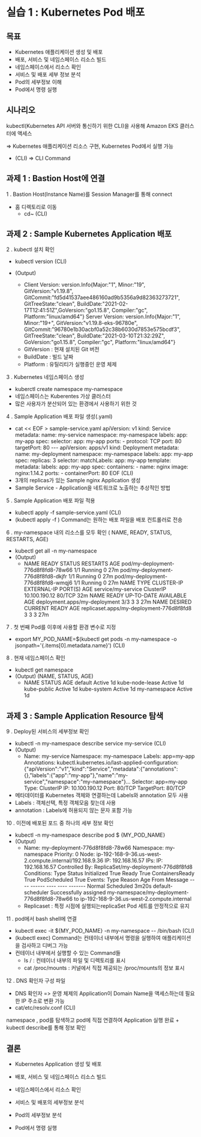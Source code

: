 # 실습 1 : Kubernetes Pod 배포



## 목표

- Kubernetes 애플리케이션 생성 및 배포
- 배포, 서비스 및 네임스페이스 리소스 빌드
- 네임스페이스에서 리소스 확인
- 서비스 및 배포 세부 정보 분석
- Pod의 세부정보 이해
- Pod에서 명령 실행



## 시나리오

kubectl(Kubernetes API 서버와 통신하기 위한 CLI)을 사용해 Amazon EKS 클러스터에 액세스

=> Kubernetes 애플리케이션 리소스 구현, Kubernetes Pod에서 실행 가능



* (CLI) => CLI Command



## 과제 1 : Bastion Host에 연결

1 . Bastion Host(Instance Name)를 Session Manager를 통해 connect

* 홈 디렉토리로 이동
  - cd~ (CLI)



## 과제 2 : Sample Kubernetes Application 배포

2 . kubectl 설치 확인

- kubectl version (CLI)



- (Output)
  - Client Version: version.Info{Major:"1", Minor:"19", GitVersion:"v1.19.8", GitCommit:"fd5d41537aee486160ad9b5356a9d82363273721", GitTreeState:"clean", BuildDate:"2021-02-17T12:41:51Z",GoVersion:"go1.15.8", Compiler:"gc", Platform:"linux/amd64"} Server Version: version.Info{Major:"1", Minor:"19+", GitVersion:"v1.19.8-eks-96780e", GitCommit:"96780e1b30acbf0a52c38b6030d7853e575bcdf3", GitTreeState:"clean", BuildDate:"2021-03-10T21:32:29Z", GoVersion:"go1.15.8", Compiler:"gc", Platform:"linux/amd64"}
  - GitVersion : 현재 설치된 Git 버전
  - BuildDate : 빌드 날짜
  - Platform : 유틸리티가 실행중인 운영 체제



3 . Kubernetes 네임스페이스 생성

- kuberctl create namespace my-namespace
- 네임스페이스는 Kuberentes 가상 클러스터
- 많은 사용자가 분산되어 있는 환경에서 사용하기 위한 것



4 . Sample Application 배포 파일 생성(.yaml)

- cat << EOF > sample-service.yaml apiVersion: v1 kind: Service metadata:  name: my-service  namespace: my-namespace  labels:    app: my-app spec:  selector:    app: my-app  ports:    - protocol: TCP      port: 80      targetPort: 80 --- apiVersion: apps/v1 kind: Deployment metadata:  name: my-deployment  namespace: my-namespace  labels:    app: my-app spec:  replicas: 3  selector:    matchLabels:      app: my-app  template:    metadata:      labels:        app: my-app    spec:      containers:      - name: nginx        image: nginx:1.14.2        ports:        - containerPort: 80 EOF (CLI)
- 3개의 replicas가 있는 Sample nginx Application 생성
- Sample Service - Application을 네트워크로 노출하는 추상적인 방법



5 . Sample Application 배포 파일 적용

- kubectl apply -f sample-service.yaml (CLI)
- (kubectl apply -f ) Command는 원하는 배포 파일을 배포 컨트롤러로 전송



6 .  my-namespace 내의 리소스를 모두 확인 ( NAME, READY, STATUS, RESTARTS, AGE)

- kubectl get all -n my-namespace
- (Output)
  - NAME                                 READY   STATUS    RESTARTS   AGE pod/my-deployment-776d8f8fd8-78w66   1/1     Running   0          27m pod/my-deployment-776d8f8fd8-dkjfr   1/1     Running   0          27m pod/my-deployment-776d8f8fd8-wmqj6   1/1     Running   0          27m NAME                 TYPE        CLUSTER-IP      EXTERNAL-IP   PORT(S)   AGE service/my-service   ClusterIP   10.100.190.12   <none>        80/TCP    32m NAME                            READY   UP-TO-DATE   AVAILABLE   AGE deployment.apps/my-deployment   3/3     3            3           27m NAME                                       DESIRED   CURRENT   READY   AGE replicaset.apps/my-deployment-776d8f8fd8   3         3         3       27m



7 . 첫 번째 Pod를 이후에 사용할 환경 변수로 지정

- export MY_POD_NAME=$(kubectl get pods -n my-namespace -o jsonpath='{.items[0].metadata.name}') (CLI)



8 . 현재 네임스페이스 확인

- kubectl get namespace
- (Output) (NAME, STATUS, AGE)
  - NAME              STATUS   AGE default           Active   1d kube-node-lease   Active   1d kube-public       Active   1d kube-system       Active   1d my-namespace      Active   1d



## 과제 3 : Sample Application Resource 탐색

9 . Deploy된 서비스의 세부정보 확인

- kubectl -n my-namespace describe service my-service  (CLI)
- (Output)
  - Name:              my-service Namespace:         my-namespace Labels:            app=my-app Annotations:       kubectl.kubernetes.io/last-applied-configuration:                     {"apiVersion":"v1","kind":"Service","metadata":{"annotations":{},"labels":{"app":"my-app"},"name":"my-service","namespace":"my-namespace"}... Selector:          app=my-app Type:              ClusterIP IP:                10.100.190.12 Port:              <unset>  80/TCP TargetPort:        80/TCP
- 메타데이터를 Kubernetes 객체와 연결하는데 Labels와 annotation 모두 사용
- Labels : 객체선택, 특정 객체모음 찾는데 사용
- annotation : Labels에 허용되지 않는 문자 포함 가능



10 . 이전에 배포된 포드 중 하나의 세부 정보 확인

- kubectl -n my-namespace describe pod $ {MY_POD_NAME}
- (Output)
  - Name:         my-deployment-776d8f8fd8-78w66 Namespace:    my-namespace Priority:     0 Node:         ip-192-168-9-36.us-west-2.compute.internal/192.168.9.36 IP:           192.168.16.57 IPs:  IP:           192.168.16.57 Controlled By:  ReplicaSet/my-deployment-776d8f8fd8 Conditions:  Type              Status  Initialized       True  Ready             True  ContainersReady   True  PodScheduled      True Events:  Type    Reason     Age    From                                                 Message  ----    ------     ----   ----                                                 -------  Normal  Scheduled  3m20s  default-scheduler                                    Successfully assigned my-namespace/my-deployment-776d8f8fd8-78w66 to ip-192-168-9-36.us-west-2.compute.internal
  - Replicaset : 특정 시점에 실행되는replicaSet Pod 세트를 안정적으로 유지



11 . pod에서 bash shell에 연결

- kubectl exec -it ${MY_POD_NAME} -n my-namespace -- /bin/bash  (CLI)
- (kubectl exec) Command는 컨테이너 내부에서 명령을 실행하여 애플리케이션을 검사하고 디버그 가능
- 컨테이너 내부에서 실행할 수 있는 Command들
  - ls / : 컨테이너 내부의 파일 및 디렉토리를 표시
  - cat /proc/mounts : 커널에서 직접 제공되는 /proc/mounts의 정보 표시



12 . DNS 확인자 구성 파일

- DNS 확인자 => 운영 체제의 Application이 Domain Name을 액세스하는데 필요한 IP 주소로 변환 가능
- cat/etc/resolv.conf (CLI)



namespace , pod를 탐색하고 pod에 직접 연결하여 Application 실행 완료 + kubectl describe를 통해 정보 확인



## 결론

- Kubernetes Application 생성 및 배포

- 배포, 서비스 및 네임스페이스 리소스 빌드

- 네임스페이스에서 리소스 확인

- 서비스 및 배포의 세부정보 분석

- Pod의 세부정보 분석

- Pod에서 명령 실행

  









